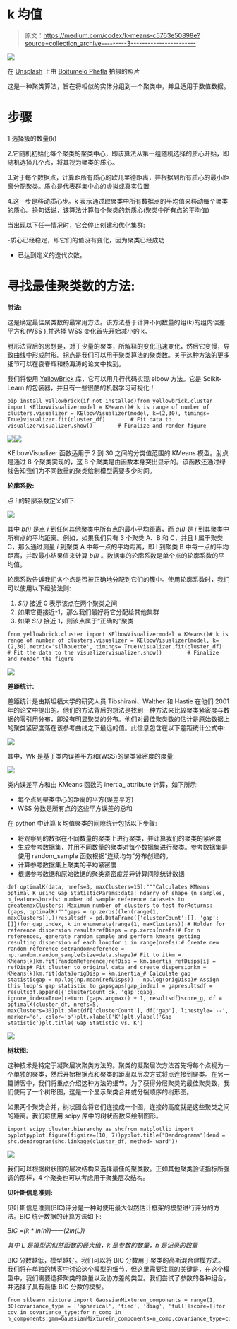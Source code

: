 # k 均值

> 原文：<https://medium.com/codex/k-means-c5763e50898e?source=collection_archive---------3----------------------->

![](img/f0e7136048ec8d1a774aa9d2fc24fcf1.png)

在 [Unsplash](https://unsplash.com?utm_source=medium&utm_medium=referral) 上由 [Boitumelo Phetla](https://unsplash.com/ja/@writecodenow?utm_source=medium&utm_medium=referral) 拍摄的照片

这是一种聚类算法，旨在将相似的实体分组到一个聚类中，并且适用于数值数据。

# **步骤**

1.选择簇的数量(k)

2.它随机初始化每个聚类的聚类中心，即该算法从第一组随机选择的质心开始，即随机选择几个点，将其视为聚类的质心。

3.对于每个数据点，计算距所有质心的欧几里德距离，并根据到所有质心的最小距离分配聚类。质心是代表群集中心的虚拟或真实位置

4.这一步是移动质心步。k 表示通过取聚类中所有数据点的平均值来移动每个聚类的质心。换句话说，该算法计算每个聚类的新质心(聚类中所有点的平均值)

当出现以下任一情况时，它会停止创建和优化集群:

-质心已经稳定，即它们的值没有变化，因为聚类已经成功

*   已达到定义的迭代次数。

# 寻找最佳聚类数的方法:

**肘法:**

这是确定最佳聚类数的最常用方法。该方法基于计算不同数量的组(k)的组内误差平方和(WSS ),并选择 WSS 变化首先开始减小的 k。

肘形法背后的思想是，对于少量的聚类，所解释的变化迅速变化，然后它变慢，导致曲线中形成肘形。拐点是我们可以用于聚类算法的聚类数。关于这种方法的更多细节可以在袁春辉和杨海涛的论文中找到。

我们将使用 [YellowBrick](https://www.scikit-yb.org/en/latest/) 库，它可以用几行代码实现 elbow 方法。它是 Scikit-Learn 的包装器，并且有一些很酷的机器学习可视化！

```
pip install yellowbrick(if not installed)from yellowbrick.cluster import KElbowVisualizermodel = KMeans()# k is range of number of clusters.visualizer = KElbowVisualizer(model, k=(2,30), timings= True)visualizer.fit(cluster_df)        # Fit data to visualizervisualizer.show()        # Finalize and render figure
```

![](img/e7ec457649e5e9f9cb8b71c065099484.png)![](img/742a601a056c99b3a0420164aceba391.png)

KElbowVisualizer 函数适用于 2 到 30 之间的分类值范围的 KMeans 模型。肘点是通过 8 个聚类实现的，这 8 个聚类是由函数本身突出显示的。该函数还通过绿线告知我们为不同数量的聚类绘制模型需要多少时间。

**轮廓系数:**

点 *i* 的轮廓系数定义如下:

![](img/4d643991c0199f1ca60ba48e7d000f9b.png)

其中 *b(i)* 是点 *i* 到任何其他聚类中所有点的最小平均距离，而 *a(i)* 是 *i* 到其聚类中所有点的平均距离。例如，如果我们只有 3 个聚类 A、B 和 C，并且 I 属于聚类 C，那么通过测量 *i* 到聚类 A 中每一点的平均距离，即 I 到聚类 B 中每一点的平均距离，并取最小结果值来计算 *b(i)* 。数据集的轮廓系数是单个点的轮廓系数的平均值。

轮廓系数告诉我们各个点是否被正确地分配到它们的簇中。使用轮廓系数时，我们可以使用以下经验法则:

1.  *S(i)* 接近 0 表示该点在两个聚类之间
2.  如果它更接近-1，那么我们最好将它分配给其他集群
3.  如果 *S(i)* 接近 1，则该点属于“正确的”聚类

```
from yellowbrick.cluster import KElbowVisualizermodel = KMeans()# k is range of number of clusters.visualizer = KElbowVisualizer(model, k=(2,30),metric='silhouette', timings= True)visualizer.fit(cluster_df)        # Fit the data to the visualizervisualizer.show()        # Finalize and render the figure
```

![](img/9597f09057398b8da630511972d70e27.png)

**差距统计:**

差距统计是由斯坦福大学的研究人员 Tibshirani、Walther 和 Hastie 在他们 2001 年的论文中提出的。他们的方法背后的想法是找到一种方法来比较聚类紧密度与数据的零引用分布，即没有明显聚类的分布。他们对最佳聚类数的估计是原始数据上的聚类紧密度落在该参考曲线之下最远的值。此信息包含在以下差距统计公式中:

![](img/d64250953c83942dc57e1b9d0aed1a41.png)

其中，Wk 是基于类内误差平方和(WSS)的聚类紧密度的度量:

![](img/ccc3a1fb4d5ef708a33066768cebae07.png)

类内误差平方和由 KMeans 函数的 inertia_ attribute 计算，如下所示:

*   每个点到聚类中心的距离的平方(误差平方)
*   WSS 分数是所有点的这些平方误差的总和

在 python 中计算 k 均值聚类的间隙统计包括以下步骤:

*   将观察到的数据在不同数量的聚类上进行聚类，并计算我们的聚类的紧密度
*   生成参考数据集，并用不同数量的聚类对每个数据集进行聚类。参考数据集是使用 random_sample 函数根据“连续均匀”分布创建的。
*   计算参考数据集上聚类的平均紧密度
*   根据参考数据和原始数据的聚类紧密度差异计算间隙统计数据

```
def optimalK(data, nrefs=3, maxClusters=15):"""Calculates KMeans optimal K using Gap StatisticParams:data: ndarry of shape (n_samples, n_features)nrefs: number of sample reference datasets to createmaxClusters: Maximum number of clusters to test forReturns: (gaps, optimalK)"""gaps = np.zeros((len(range(1, maxClusters)),))resultsdf = pd.DataFrame({'clusterCount':[], 'gap':[]})for gap_index, k in enumerate(range(1, maxClusters)):# Holder for reference dispersion resultsrefDisps = np.zeros(nrefs)# For n references, generate random sample and perform kmeans getting resulting dispersion of each loopfor i in range(nrefs):# Create new random reference setrandomReference = np.random.random_sample(size=data.shape)# Fit to itkm = KMeans(k)km.fit(randomReference)refDisp = km.inertia_refDisps[i] = refDisp# Fit cluster to original data and create dispersionkm = KMeans(k)km.fit(data)origDisp = km.inertia_# Calculate gap statisticgap = np.log(np.mean(refDisps)) - np.log(origDisp)# Assign this loop's gap statistic to gapsgaps[gap_index] = gapresultsdf = resultsdf.append({'clusterCount':k, 'gap':gap}, ignore_index=True)return (gaps.argmax() + 1, resultsdf)score_g, df = optimalK(cluster_df, nrefs=5, maxClusters=30)plt.plot(df['clusterCount'], df['gap'], linestyle='--', marker='o', color='b')plt.xlabel('K')plt.ylabel('Gap Statistic')plt.title('Gap Statistic vs. K')
```

![](img/a466ee4a22bd37bd828221f93f1f07b7.png)

**树状图:**

这种技术是特定于凝聚层次聚类方法的。聚类的凝聚层次方法首先将每个点视为一个单独的聚类，然后开始根据点和聚类的距离以层次方式将点连接到聚类。在另一篇博客中，我们将重点介绍这种方法的细节。为了获得分层聚类的最佳聚类数，我们使用了一个树形图，这是一个显示聚类合并或分裂顺序的树形图。

如果两个聚类合并，树状图会将它们连接成一个图，连接的高度就是这些聚类之间的距离。我们将使用 scipy 库中的树状函数来绘制图形。

```
import scipy.cluster.hierarchy as shcfrom matplotlib import pyplotpyplot.figure(figsize=(10, 7))pyplot.title("Dendrograms")dend = shc.dendrogram(shc.linkage(cluster_df, method='ward'))
```

![](img/99bbdc8665ebd3ce1fa057c1dca8c5ba.png)

我们可以根据树状图的层次结构来选择最佳的聚类数。正如其他聚类验证指标所强调的那样，4 个聚类也可以考虑用于聚集层次结构。

**贝叶斯信息准则:**

贝叶斯信息准则(BIC)评分是一种对使用最大似然估计框架的模型进行评分的方法。BIC 统计数据的计算方法如下:

*BIC =(k * ln(n))——(2ln(L))*

*其中 L 是模型的似然函数的最大值，k 是参数的数量，n 是记录的数量*

BIC 分数越低，模型越好。我们可以将 BIC 分数用于聚类的高斯混合建模方法。我们将在单独的博客中讨论这个模型的细节，但这里需要注意的关键是，在这个模型中，我们需要选择聚类的数量以及协方差的类型。我们尝试了参数的各种组合，并选择了具有最低 BIC 分数的模型。

```
from sklearn.mixture import GaussianMixturen_components = range(1, 30)covariance_type = ['spherical', 'tied', 'diag', 'full']score=[]for cov in covariance_type:for n_comp in n_components:gmm=GaussianMixture(n_components=n_comp,covariance_type=cov)gmm.fit(cluster_df)score.append((cov,n_comp,gmm.bic(cluster_df)))score
```